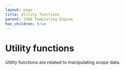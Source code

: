```yaml
---
layout: page
title: Utility functions
parent: JSON Templating Engine
has_children: true
---
```


# Utility functions

Utility functions are related to manipulating scope data.